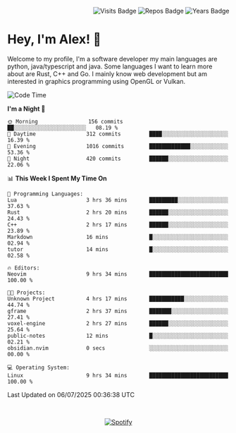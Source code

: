 <p align="right">
  <img src="https://badges.pufler.dev/visits/Alextibtab/Alextibtab" alt="Visits Badge">
  <img src="https://badges.pufler.dev/repos/Alextibtab/" alt="Repos Badge">
  <img src="https://badges.pufler.dev/years/Alextibtab/" alt="Years Badge">
</p>

<h1 align="left">Hey, I'm Alex! 💽 </h1>

Welcome to my profile, I'm a software developer my main languages are python, java/typescript and java. Some languages I want to learn more about are Rust, C++ and Go. I mainly know web development but am interested in graphics programming using OpenGL or Vulkan.

<!--START_SECTION:waka-->
![Code Time](http://img.shields.io/badge/Code%20Time-162%20hrs%2035%20mins-blue)

**I'm a Night 🦉** 

```text
🌞 Morning                156 commits         ██░░░░░░░░░░░░░░░░░░░░░░░   08.19 % 
🌆 Daytime                312 commits         ████░░░░░░░░░░░░░░░░░░░░░   16.39 % 
🌃 Evening                1016 commits        █████████████░░░░░░░░░░░░   53.36 % 
🌙 Night                  420 commits         ██████░░░░░░░░░░░░░░░░░░░   22.06 % 
```


📊 **This Week I Spent My Time On** 

```text
💬 Programming Languages: 
Lua                      3 hrs 36 mins       █████████░░░░░░░░░░░░░░░░   37.63 % 
Rust                     2 hrs 20 mins       ██████░░░░░░░░░░░░░░░░░░░   24.43 % 
C++                      2 hrs 17 mins       ██████░░░░░░░░░░░░░░░░░░░   23.89 % 
Markdown                 16 mins             █░░░░░░░░░░░░░░░░░░░░░░░░   02.94 % 
tutor                    14 mins             █░░░░░░░░░░░░░░░░░░░░░░░░   02.58 % 

🔥 Editors: 
Neovim                   9 hrs 34 mins       █████████████████████████   100.00 % 

🐱‍💻 Projects: 
Unknown Project          4 hrs 17 mins       ███████████░░░░░░░░░░░░░░   44.74 % 
gframe                   2 hrs 37 mins       ███████░░░░░░░░░░░░░░░░░░   27.41 % 
voxel-engine             2 hrs 27 mins       ██████░░░░░░░░░░░░░░░░░░░   25.64 % 
public-notes             12 mins             █░░░░░░░░░░░░░░░░░░░░░░░░   02.21 % 
obsidian.nvim            0 secs              ░░░░░░░░░░░░░░░░░░░░░░░░░   00.00 % 

💻 Operating System: 
Linux                    9 hrs 34 mins       █████████████████████████   100.00 % 
```


 Last Updated on 06/07/2025 00:36:38 UTC
<!--END_SECTION:waka-->
&nbsp;<div align="center">
  [![Spotify](https://spotify-now-playing-wine-six.vercel.app/api/spotify?border_color=ffffff)](https://open.spotify.com/user/pmo1v2ejnt42kgp5jar5drtag)
</div>

